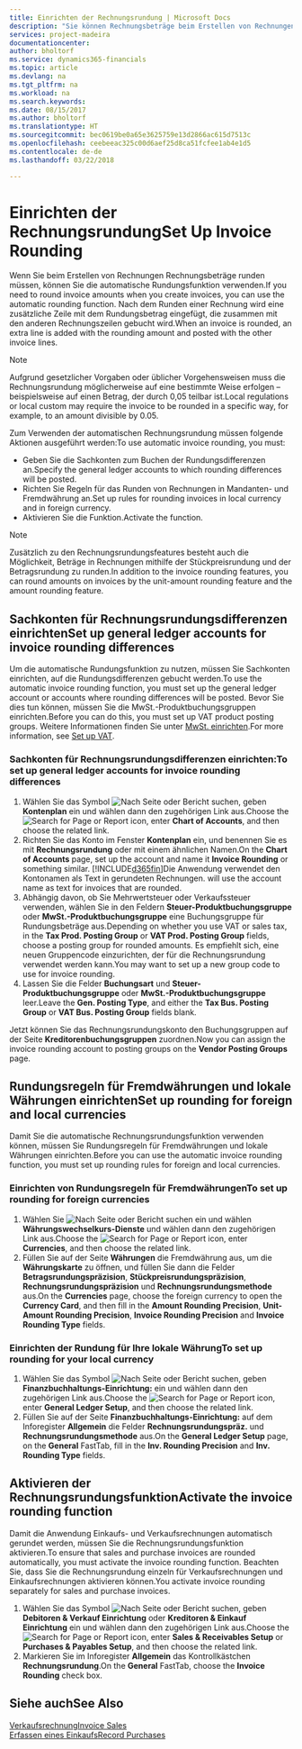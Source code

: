 ```yaml
---
title: Einrichten der Rechnungsrundung | Microsoft Docs
description: "Sie können Rechnungsbeträge beim Erstellen von Rechnungen runden. Darüber hinaus muss die Rechnungsrundung möglicherweise aufgrund lokaler Vorgaben oder üblicher Vorgehensweisenauf eine bestimmte Weise erfolgen – beispielsweise auf einen Betrag, der durch 0,05 teilbar ist."
services: project-madeira
documentationcenter: 
author: bholtorf
ms.service: dynamics365-financials
ms.topic: article
ms.devlang: na
ms.tgt_pltfrm: na
ms.workload: na
ms.search.keywords: 
ms.date: 08/15/2017
ms.author: bholtorf
ms.translationtype: HT
ms.sourcegitcommit: bec0619be0a65e3625759e13d2866ac615d7513c
ms.openlocfilehash: ceebeeac325c00d6aef25d8ca51fcfee1ab4e1d5
ms.contentlocale: de-de
ms.lasthandoff: 03/22/2018

---
```

# <a name="set-up-invoice-rounding"></a><span data-ttu-id="1d3b4-104">Einrichten der Rechnungsrundung</span><span class="sxs-lookup"><span data-stu-id="1d3b4-104">Set Up Invoice Rounding</span></span>
<span data-ttu-id="1d3b4-105">Wenn Sie beim Erstellen von Rechnungen Rechnungsbeträge runden müssen, können Sie die automatische Rundungsfunktion verwenden.</span><span class="sxs-lookup"><span data-stu-id="1d3b4-105">If you need to round invoice amounts when you create invoices, you can use the automatic rounding function.</span></span> <span data-ttu-id="1d3b4-106">Nach dem Runden einer Rechnung wird eine zusätzliche Zeile mit dem Rundungsbetrag eingefügt, die zusammen mit den anderen Rechnungszeilen gebucht wird.</span><span class="sxs-lookup"><span data-stu-id="1d3b4-106">When an invoice is rounded, an extra line is added with the rounding amount and posted with the other invoice lines.</span></span>

> [!NOTE]  
>  <span data-ttu-id="1d3b4-107">Aufgrund gesetzlicher Vorgaben oder üblicher Vorgehensweisen muss die Rechnungsrundung möglicherweise auf eine bestimmte Weise erfolgen – beispielsweise auf einen Betrag, der durch 0,05 teilbar ist.</span><span class="sxs-lookup"><span data-stu-id="1d3b4-107">Local regulations or local custom may require the invoice to be rounded in a specific way, for example, to an amount divisible by 0.05.</span></span>  
  
<span data-ttu-id="1d3b4-108">Zum Verwenden der automatischen Rechnungsrundung müssen folgende Aktionen ausgeführt werden:</span><span class="sxs-lookup"><span data-stu-id="1d3b4-108">To use automatic invoice rounding, you must:</span></span>  
  
* <span data-ttu-id="1d3b4-109">Geben Sie die Sachkonten zum Buchen der Rundungsdifferenzen an.</span><span class="sxs-lookup"><span data-stu-id="1d3b4-109">Specify the general ledger accounts to which rounding differences will be posted.</span></span>  
* <span data-ttu-id="1d3b4-110">Richten Sie Regeln für das Runden von Rechnungen in Mandanten- und Fremdwährung an.</span><span class="sxs-lookup"><span data-stu-id="1d3b4-110">Set up rules for rounding invoices in local currency and in foreign currency.</span></span>  
* <span data-ttu-id="1d3b4-111">Aktivieren Sie die Funktion.</span><span class="sxs-lookup"><span data-stu-id="1d3b4-111">Activate the function.</span></span>  
  
> [!NOTE]  
>  <span data-ttu-id="1d3b4-112">Zusätzlich zu den Rechnungsrundungsfeatures besteht auch die Möglichkeit, Beträge in Rechnungen mithilfe der Stückpreisrundung und der Betragsrundung zu runden.</span><span class="sxs-lookup"><span data-stu-id="1d3b4-112">In addition to the invoice rounding features, you can round amounts on invoices by the unit-amount rounding feature and the amount rounding feature.</span></span>  
 
## <a name="set-up-general-ledger-accounts-for-invoice-rounding-differences"></a><span data-ttu-id="1d3b4-113">Sachkonten für Rechnungsrundungsdifferenzen einrichten</span><span class="sxs-lookup"><span data-stu-id="1d3b4-113">Set up general ledger accounts for invoice rounding differences</span></span>
<span data-ttu-id="1d3b4-114">Um die automatische Rundungsfunktion zu nutzen, müssen Sie Sachkonten einrichten, auf die Rundungsdifferenzen gebucht werden.</span><span class="sxs-lookup"><span data-stu-id="1d3b4-114">To use the automatic invoice rounding function, you must set up the general ledger account or accounts where rounding differences will be posted.</span></span> <span data-ttu-id="1d3b4-115">Bevor Sie dies tun können, müssen Sie die MwSt.-Produktbuchungsgruppen einrichten.</span><span class="sxs-lookup"><span data-stu-id="1d3b4-115">Before you can do this, you must set up VAT product posting groups.</span></span> <span data-ttu-id="1d3b4-116">Weitere Informationen finden Sie unter [MwSt. einrichten](finance-setup-vat.md).</span><span class="sxs-lookup"><span data-stu-id="1d3b4-116">For more information, see [Set up VAT](finance-setup-vat.md).</span></span>  
  
### <a name="to-set-up-general-ledger-accounts-for-invoice-rounding-differences"></a><span data-ttu-id="1d3b4-117">Sachkonten für Rechnungsrundungsdifferenzen einrichten:</span><span class="sxs-lookup"><span data-stu-id="1d3b4-117">To set up general ledger accounts for invoice rounding differences</span></span>  
1. <span data-ttu-id="1d3b4-118">Wählen Sie das Symbol ![Nach Seite oder Bericht suchen](media/ui-search/search_small.png "Symbol Nach Seite oder Bericht suchen"), geben **Kontenplan** ein und wählen dann den zugehörigen Link aus.</span><span class="sxs-lookup"><span data-stu-id="1d3b4-118">Choose the ![Search for Page or Report](media/ui-search/search_small.png "Search for Page or Report icon") icon, enter **Chart of Accounts**, and then choose the related link.</span></span>  
2. <span data-ttu-id="1d3b4-119">Richten Sie das Konto im Fenster **Kontenplan** ein, und benennen Sie es mit **Rechnungsrundung** oder mit einem ähnlichen Namen.</span><span class="sxs-lookup"><span data-stu-id="1d3b4-119">On the **Chart of Accounts** page, set up the account and name it **Invoice Rounding** or something similar.</span></span> [!INCLUDE[d365fin](includes/d365fin_md.md)]<span data-ttu-id="1d3b4-120">Die Anwendung verwendet den Kontonamen als Text in gerundeten Rechnungen.</span><span class="sxs-lookup"><span data-stu-id="1d3b4-120"> will use the account name as text for invoices that are rounded.</span></span>  
3. <span data-ttu-id="1d3b4-121">Abhängig davon, ob Sie Mehrwertsteuer oder Verkaufssteuer verwenden, wählen Sie in den Feldern **Steuer-Produktbuchungsgruppe** oder **MwSt.-Produktbuchungsgruppe** eine Buchungsgruppe für Rundungsbeträge aus.</span><span class="sxs-lookup"><span data-stu-id="1d3b4-121">Depending on whether you use VAT or sales tax, in the **Tax Prod. Posting Group** or **VAT Prod. Posting Group** fields, choose a posting group for rounded amounts.</span></span> <span data-ttu-id="1d3b4-122">Es empfiehlt sich, eine neuen Gruppencode einzurichten, der für die Rechnungsrundung verwendet werden kann.</span><span class="sxs-lookup"><span data-stu-id="1d3b4-122">You may want to set up a new group code to use for invoice rounding.</span></span>
4. <span data-ttu-id="1d3b4-123">Lassen Sie die Felder **Buchungsart** und **Steuer-Produktbuchungsgruppe** oder **MwSt.-Produktbuchungsgruppe** leer.</span><span class="sxs-lookup"><span data-stu-id="1d3b4-123">Leave the **Gen. Posting Type**, and either the **Tax Bus. Posting Group** or **VAT Bus. Posting Group** fields blank.</span></span> <!-- Why do we say to leave these blank, when there are a lot of other fields we also leave blank but don't mention? -->  
  
<span data-ttu-id="1d3b4-124">Jetzt können Sie das Rechnungsrundungskonto den Buchungsgruppen auf der Seite **Kreditorenbuchungsgruppen** zuordnen.</span><span class="sxs-lookup"><span data-stu-id="1d3b4-124">Now you can assign the invoice rounding account to posting groups on the **Vendor Posting Groups** page.</span></span>  <!-- Why only the vendor posting groups? -->

## <a name="set-up-rounding-for-foreign-and-local-currencies"></a><span data-ttu-id="1d3b4-125">Rundungsregeln für Fremdwährungen und lokale Währungen einrichten</span><span class="sxs-lookup"><span data-stu-id="1d3b4-125">Set up rounding for foreign and local currencies</span></span>
<span data-ttu-id="1d3b4-126">Damit Sie die automatische Rechnungsrundungsfunktion verwenden können, müssen Sie Rundungsregeln für Fremdwährungen und lokale Währungen einrichten.</span><span class="sxs-lookup"><span data-stu-id="1d3b4-126">Before you can use the automatic invoice rounding function, you must set up rounding rules for foreign and local currencies.</span></span>

### <a name="to-set-up-rounding-for-foreign-currencies"></a><span data-ttu-id="1d3b4-127">Einrichten von Rundungsregeln für Fremdwährungen</span><span class="sxs-lookup"><span data-stu-id="1d3b4-127">To set up rounding for foreign currencies</span></span>  
1. <span data-ttu-id="1d3b4-128">Wählen Sie ![Nach Seite oder Bericht suchen](media/ui-search/search_small.png "Nach Seite oder Bericht suchen") ein und wählen **Währungswechselkurs-Dienste** und wählen dann den zugehörigen Link aus.</span><span class="sxs-lookup"><span data-stu-id="1d3b4-128">Choose the ![Search for Page or Report](media/ui-search/search_small.png "Search for Page or Report icon") icon, enter **Currencies**, and then choose the related link.</span></span>  
2. <span data-ttu-id="1d3b4-129">Füllen Sie auf der Seite **Währungen** die Fremdwährung aus, um die **Währungskarte** zu öffnen, und füllen Sie dann die Felder **Betragsrundungspräzision**, **Stückpreisrundungspräzision**, **Rechnungsrundungspräzision** und **Rechnungsrundungsmethode** aus.</span><span class="sxs-lookup"><span data-stu-id="1d3b4-129">On the **Currencies** page, choose the foreign currency to open the **Currency Card**, and then fill in the **Amount Rounding Precision**, **Unit-Amount Rounding Precision**, **Invoice Rounding Precision** and **Invoice Rounding Type** fields.</span></span>
  
### <a name="to-set-up-rounding-for-your-local-currency"></a><span data-ttu-id="1d3b4-130">Einrichten der Rundung für Ihre lokale Währung</span><span class="sxs-lookup"><span data-stu-id="1d3b4-130">To set up rounding for your local currency</span></span>
1. <span data-ttu-id="1d3b4-131">Wählen Sie das Symbol ![Nach Seite oder Bericht suchen](media/ui-search/search_small.png "Symbol Nach Seite oder Bericht suchen"), geben **Finanzbuchhaltungs-Einrichtung:** ein und wählen dann den zugehörigen Link aus.</span><span class="sxs-lookup"><span data-stu-id="1d3b4-131">Choose the ![Search for Page or Report](media/ui-search/search_small.png "Search for Page or Report icon") icon, enter **General Ledger Setup**, and then choose the related link.</span></span>  
2. <span data-ttu-id="1d3b4-132">Füllen Sie auf der Seite **Finanzbuchhaltungs-Einrichtung:** auf dem Inforegister **Allgemein** die Felder **Rechnungsrundungspräz.** und **Rechnungsrundungsmethode** aus.</span><span class="sxs-lookup"><span data-stu-id="1d3b4-132">On the **General Ledger Setup** page, on the **General** FastTab, fill in the **Inv. Rounding Precision** and **Inv. Rounding Type** fields.</span></span>  

## <a name="activate-the-invoice-rounding-function"></a><span data-ttu-id="1d3b4-133">Aktivieren der Rechnungsrundungsfunktion</span><span class="sxs-lookup"><span data-stu-id="1d3b4-133">Activate the invoice rounding function</span></span>  
<span data-ttu-id="1d3b4-134">Damit die Anwendung Einkaufs- und Verkaufsrechnungen automatisch gerundet werden, müssen Sie die Rechnungsrundungsfunktion aktivieren.</span><span class="sxs-lookup"><span data-stu-id="1d3b4-134">To ensure that sales and purchase invoices are rounded automatically, you must activate the invoice rounding function.</span></span> <span data-ttu-id="1d3b4-135">Beachten Sie, dass Sie die Rechnungsrundung einzeln für Verkaufsrechnungen und Einkaufsrechnungen aktivieren können.</span><span class="sxs-lookup"><span data-stu-id="1d3b4-135">You activate invoice rounding separately for sales and purchase invoices.</span></span>

1. <span data-ttu-id="1d3b4-136">Wählen Sie das Symbol ![Nach Seite oder Bericht suchen](media/ui-search/search_small.png "Symbol Nach Seite oder Bericht suchen"), geben **Debitoren & Verkauf Einrichtung** oder **Kreditoren & Einkauf Einrichtung** ein und wählen dann den zugehörigen Link aus.</span><span class="sxs-lookup"><span data-stu-id="1d3b4-136">Choose the ![Search for Page or Report](media/ui-search/search_small.png "Search for Page or Report icon") icon, enter **Sales & Receivables Setup** or **Purchases & Payables Setup**, and then choose the related link.</span></span>  
2. <span data-ttu-id="1d3b4-137">Markieren Sie im Inforegister **Allgemein** das Kontrollkästchen **Rechnungsrundung**.</span><span class="sxs-lookup"><span data-stu-id="1d3b4-137">On the **General** FastTab, choose the **Invoice Rounding** check box.</span></span>  
  
## <a name="see-also"></a><span data-ttu-id="1d3b4-138">Siehe auch</span><span class="sxs-lookup"><span data-stu-id="1d3b4-138">See Also</span></span>  
[<span data-ttu-id="1d3b4-139">Verkaufsrechnung</span><span class="sxs-lookup"><span data-stu-id="1d3b4-139">Invoice Sales</span></span>](sales-how-invoice-sales.md)  
[<span data-ttu-id="1d3b4-140">Erfassen eines Einkaufs</span><span class="sxs-lookup"><span data-stu-id="1d3b4-140">Record Purchases</span></span>](purchasing-how-record-purchases.md)
